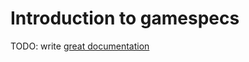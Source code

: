 # Introduction to gamespecs

TODO: write [great documentation](http://jacobian.org/writing/great-documentation/what-to-write/)
